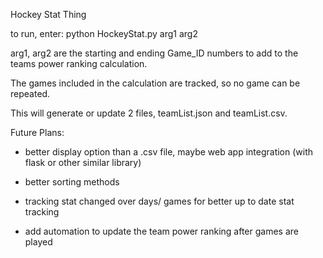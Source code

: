 Hockey Stat Thing

to run, enter:
python HockeyStat.py arg1 arg2

arg1, arg2 are the starting and ending Game_ID numbers to add to the teams power ranking calculation.

The games included in the calculation are tracked, so no game can be repeated.

This will generate or update 2 files, teamList.json and teamList.csv.


Future Plans:

- better display option than a .csv file, maybe web app integration (with flask or other similar library)

- better sorting methods

- tracking stat changed over days/ games for better up to date stat tracking

- add automation to update the team power ranking after games are played